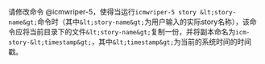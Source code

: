 请修改命令 @icmwriper-5，使得当运行`icmwriper-5 story &lt;story-name&gt;`命令时（其中`&lt;story-name&gt;`为用户输入的实际story名称），该命令应将当前目录下的文件`&lt;story-name&gt;`复制一份，并将副本命名为`icm-story-&lt;timestamp&gt;`，其中`&lt;timestamp&gt;`为当前的系统时间的时间戳。